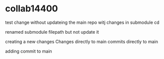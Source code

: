 # collab14400
test 
change without updateing the main repo witj changes in submodule cd

renamed submodule filepath but not update it 

creating a new changes
Changes directly  to main 
commits directly to main

adding commit to main 
